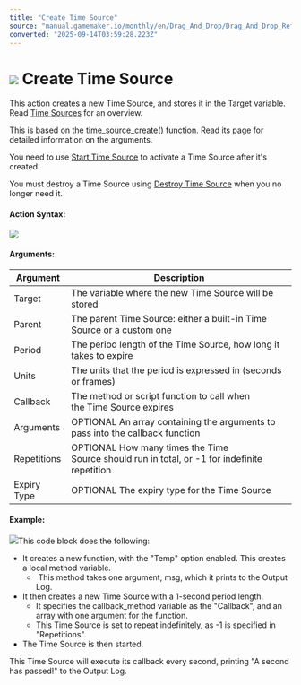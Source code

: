 ```yaml
---
title: "Create Time Source"
source: "manual.gamemaker.io/monthly/en/Drag_And_Drop/Drag_And_Drop_Reference/Time_Sources/Create_Time_Source.htm"
converted: "2025-09-14T03:59:28.223Z"
---
```


# ![](../../../assets/Images/Scripting_Reference/Drag_And_Drop/Reference/Time_Sources/Action_Icons/Create_Time_Source.png) Create Time Source

This action creates a new Time Source, and stores it in the Target variable. Read [Time Sources](../../../GameMaker_Language/GML_Reference/Time_Sources/Time_Sources.md) for an overview.

This is based on the [time\_source\_create()](../../../GameMaker_Language/GML_Reference/Time_Sources/time_source_create.md) function. Read its page for detailed information on the arguments.

You need to use [Start Time Source](Start_Time_Source.md) to activate a Time Source after it's created.

You must destroy a Time Source using [Destroy Time Source](Destroy_Time_Source.md) when you no longer need it.

#### Action Syntax:

![](../../../assets/Images/Scripting_Reference/Drag_And_Drop/Reference/Time_Sources/Action_Syntax/Create_Time_Source.png)

#### Arguments:

| Argument | Description |
| --- | --- |
| Target | The variable where the new Time Source will be stored |
| Parent | The parent Time Source: either a built-in Time Source or a custom one |
| Period | The period length of the Time Source, how long it takes to expire |
| Units | The units that the period is expressed in (seconds or frames) |
| Callback | The method or script function to call when the Time Source expires |
| Arguments | OPTIONAL An array containing the arguments to pass into the callback function |
| Repetitions | OPTIONAL How many times the Time Source should run in total, or -1 for indefinite repetition |
| Expiry Type | OPTIONAL The expiry type for the Time Source |

#### Example:

![](../../../assets/Images/Scripting_Reference/Drag_And_Drop/Reference/Time_Sources/Examples/Eg_Create_TS.png)This code block does the following:

-   It creates a new function, with the "Temp" option enabled. This creates a local method variable.
    -    This method takes one argument, msg, which it prints to the Output Log.
-   It then creates a new Time Source with a 1-second period length.
    -   It specifies the callback\_method variable as the "Callback", and an array with one argument for the function.
    -   This Time Source is set to repeat indefinitely, as -1 is specified in "Repetitions".
-   The Time Source is then started.

This Time Source will execute its callback every second, printing "A second has passed!" to the Output Log.